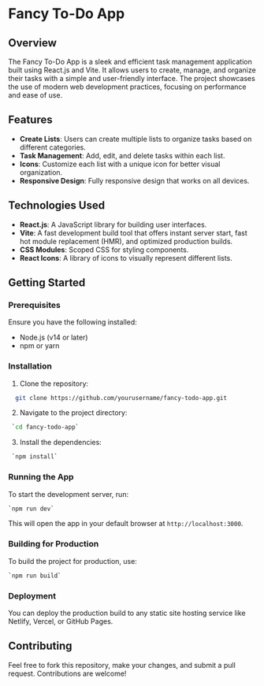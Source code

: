 # Fancy To-Do App

## Overview

The Fancy To-Do App is a sleek and efficient task management application built using React.js and Vite. It allows users to create, manage, and organize their tasks with a simple and user-friendly interface. The project showcases the use of modern web development practices, focusing on performance and ease of use.

## Features

- **Create Lists**: Users can create multiple lists to organize tasks based on different categories.
- **Task Management**: Add, edit, and delete tasks within each list.
- **Icons**: Customize each list with a unique icon for better visual organization.
- **Responsive Design**: Fully responsive design that works on all devices.

## Technologies Used

- **React.js**: A JavaScript library for building user interfaces.
- **Vite**: A fast development build tool that offers instant server start, fast hot module replacement (HMR), and optimized production builds.
- **CSS Modules**: Scoped CSS for styling components.
- **React Icons**: A library of icons to visually represent different lists.

## Getting Started

### Prerequisites

Ensure you have the following installed:

- Node.js (v14 or later)
- npm or yarn

### Installation

1. Clone the repository:
   
```bash
  git clone https://github.com/yourusername/fancy-todo-app.git
```
2.  Navigate to the project directory:

   ```bash
    `cd fancy-todo-app`
   ```
3.  Install the dependencies:
   
   ```bash
    `npm install`
   ```

### Running the App

To start the development server, run:

```bash
`npm run dev`
```
This will open the app in your default browser at `http://localhost:3000`.

### Building for Production

To build the project for production, use:

```bash
`npm run build`
```

### Deployment

You can deploy the production build to any static site hosting service like Netlify, Vercel, or GitHub Pages.

Contributing
------------

Feel free to fork this repository, make your changes, and submit a pull request. Contributions are welcome!
